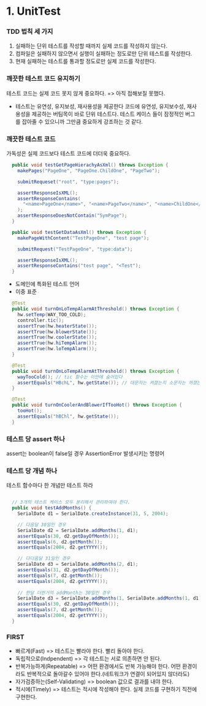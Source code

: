 # 1. UnitTest

### TDD 법칙 세 가지

1. 실패하는 단위 테스트를 작성할 때까지 실제 코드를 작성하지 않는다.
2. 컴파일은 실패하지 않으면서 실행이 실패하는 정도로만 단위 테스트를 작성한다.
3. 현재 실패하는 테스트를 통과할 정도로만 실제 코드를 작성한다.

### 깨끗한 테스트 코드 유지하기

테스트 코드는 실제 코드 못지 않게 중요하다. => 아직 접해보질 못했다.

* 테스트는 유연성, 유지보성, 재사용성을 제공한다
코드에 유연성, 유지보수성, 재사용성을 제공하는 버팀목이 바로 단위 테스트다.
테스트 케이스 들이 잠정적인 버그를 잡아줄 수 있으니까 그만큼 중요하게 강조하는 것 같다.

### 깨끗한 테스트 코드
가독성은 실제 코드보다 테스트 코드에 더더욱 중요하다.

```java
  public void testGetPageHierachyAsXml() throws Exception {
    makePages("PageOne", "PageOne.ChildOne", "PageTwo");

    submitRequeset("root", "type:pages");

    assertResponseIsXML();
    assertResponseContains(
      "<name>PageOne</name>", "<name>PageTwo</name>", "<name>ChildOne</name>"
    );
    assertResponseDoesNotContain("SymPage");
  }

  public void testGetDataAsXml() throws Exception {
    makePageWithContent("TestPageOne", "test page");

    submitRequest("TestPageOne", "type:data");

    assertResponseIsXML();
    assertResponseContains("test page", "<Test");
  }
```
* 도메인에 특화된 테스트 언어
* 이중 표준

```java
  @Test
  public void turnOnLoTempAlarmAtThreshold() throws Exception {
    hw.setTemp(WAY_TOO_COLD);
    controller.tic();
    assertTrue(hw.heaterState());
    assertTrue(hw.blowerState());
    assertTrue(hw.coolerState());
    assertTrue(hw.hiTempAlarm());
    assertTrue(hw.loTempAlarm());
  }

  @Test
  public void turnOnLoTempAlarmAtThreshold() throws Exception {
    wayTooCold(); // tic 함수는 이안에 숨어있다
    assertEquals("HBchL", hw.getState()); // 대문자는 켜졌는지 소문자는 꺼졌는지
  }

  @Test
  public void turnOnCoolerAndBlowerIfTooHot() throws Exception {
    tooHot();
    assertEquals("hBChl", hw.getState());
  }
```
### 테스트 당 assert 하나

assert는 boolean이 false일 경우 AssertionError 발생시키는 명령어

### 테스트 당 개념 하나
테스트 함수마다 한 개념만 테스트 하라

```java

  // 3개의 테스트 케이스 모두 분리해서 관리하여야 한다.
  public void testAddMonths() {
    SerialDate d1 = SerialDate.createInstance(31, 5, 2004);

    // 다음달 30일인 경우
    SerialDate d2 = SerialDate.addMonths(1, d1);
    assertEquals(30, d2.getDayOfMonth());
    assertEquals(6, d2.getMonth());
    assertEquals(2004, d2.getYYYY());

    // 다다음달 31일인 경우
    SerialDate d3 = SerialDate.addMonths(2, d1);
    assertEquals(31, d2.getDayOfMonth());
    assertEquals(7, d2.getMonth());
    assertEquals(2004, d2.getYYYY());
    
    // 한달 더한거의 addMonth는 30일인 경우
    SerialDate d3 = SerialDate.addMonths(1, SerialDate.addMonths(1, d1));
    assertEquals(30, d2.getDayOfMonth());
    assertEquals(7, d2.getMonth());
    assertEquals(2004, d2.getYYYY());
  }
```

### FIRST

* 빠르게(Fast) => 테스트는 빨라야 한다. 빨리 돌아야 한다.
* 독립적으로(Indpendent) => 각 테스트는 서로 의존하면 안 된다.
* 반복가능하게(Repeatable) => 어떤 환경에서도 반복 가능해야 한다. 어떤 환경이라도 반복적으로 돌아갈수 있어야 한다.(네트워크가 연결이 되어있지 않더라도)
* 자가검증하는(Self-Validating) => boolean 값으로 결과를 내야 한다.
* 적시에(Timely) => 테스트는 적시에 작성해야 한다. 실제 코드를 구현하기 직전에 구현한다.